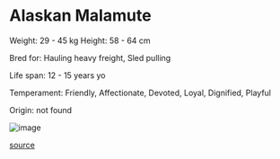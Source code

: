 # Alaskan Malamute

Weight: 29 - 45 kg
Height: 58 - 64 cm

Bred for: Hauling heavy freight, Sled pulling

Life span: 12 - 15 years yo

Temperament: Friendly, Affectionate, Devoted, Loyal, Dignified, Playful

Origin: not found

![image](https://cdn2.thedogapi.com/images/dW5UucTIW.jpg)

[source](https://api.thedogapi.com/v1/breeds/9)
